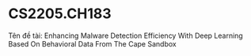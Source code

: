 # CS2205.CH183

Tên đề tài: Enhancing Malware Detection Efficiency With Deep Learning Based On Behavioral Data From The Cape Sandbox
